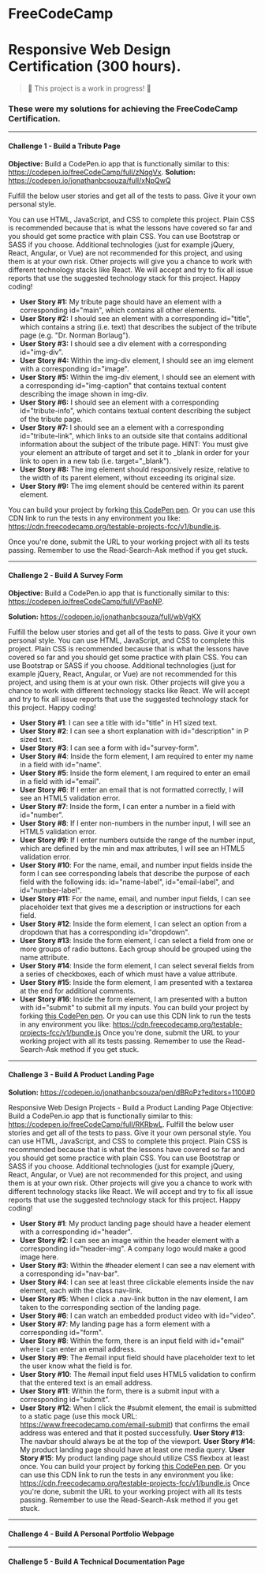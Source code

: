 # FreeCodeCamp 
# Responsive Web Design Certification (300 hours).

> 🚨 This project is a work in progress! 🚨

### These were my solutions for achieving the FreeCodeCamp Certification.
---
#### **Challenge 1** - Build a Tribute Page

**Objective:** Build a CodePen.io app that is functionally similar to this: https://codepen.io/freeCodeCamp/full/zNqgVx.
**Solution:** https://codepen.io/jonathanbcsouza/full/xNpQwQ

Fulfill the below user stories and get all of the tests to pass. Give it your own personal style.

You can use HTML, JavaScript, and CSS to complete this project. Plain CSS is recommended because that is what the lessons have covered so far and you should get some practice with plain CSS. You can use Bootstrap or SASS if you choose. Additional technologies (just for example jQuery, React, Angular, or Vue) are not recommended for this project, and using them is at your own risk. Other projects will give you a chance to work with different technology stacks like React. We will accept and try to fix all issue reports that use the suggested technology stack for this project. Happy coding!

- **User Story #1:** My tribute page should have an element with a corresponding id="main", which contains all other elements.
- **User Story #2:** I should see an element with a corresponding id="title", which contains a string (i.e. text) that describes the subject of the tribute page (e.g. "Dr. Norman Borlaug").
- **User Story #3:** I should see a div element with a corresponding id="img-div".
- **User Story #4:** Within the img-div element, I should see an img element with a corresponding id="image".
- **User Story #5:** Within the img-div element, I should see an element with a corresponding id="img-caption" that contains textual content describing the image shown in img-div.
- **User Story #6:** I should see an element with a corresponding id="tribute-info", which contains textual content describing the subject of the tribute page.
- **User Story #7:** I should see an a element with a corresponding id="tribute-link", which links to an outside site that contains additional information about the subject of the tribute page. HINT: You must give your element an attribute of target and set it to _blank in order for your link to open in a new tab (i.e. target="_blank").
- **User Story #8:** The img element should responsively resize, relative to the width of its parent element, without exceeding its original size.
- **User Story #9:** The img element should be centered within its parent element.

You can build your project by forking <a href="http://codepen.io/freeCodeCamp/pen/MJjpwO" target="_blank">this CodePen pen</a>. Or you can use this CDN link to run the tests in any environment you like: https://cdn.freecodecamp.org/testable-projects-fcc/v1/bundle.js.

Once you're done, submit the URL to your working project with all its tests passing.
Remember to use the Read-Search-Ask method if you get stuck.

---
#### **Challenge 2** - Build A Survey Form

**Objective:** Build a CodePen.io app that is functionally similar to this: https://codepen.io/freeCodeCamp/full/VPaoNP.

**Solution:** https://codepen.io/jonathanbcsouza/full/wbVgKX

Fulfill the below user stories and get all of the tests to pass. Give it your own personal style.
You can use HTML, JavaScript, and CSS to complete this project. Plain CSS is recommended because that is what the lessons have covered so far and you should get some practice with plain CSS. You can use Bootstrap or SASS if you choose. Additional technologies (just for example jQuery, React, Angular, or Vue) are not recommended for this project, and using them is at your own risk. 
Other projects will give you a chance to work with different technology stacks like React. We will accept and try to fix all issue reports that use the suggested technology stack for this project. Happy coding!

- **User Story #1**: I can see a title with id="title" in H1 sized text.
- **User Story #2**: I can see a short explanation with id="description" in P sized text.
- **User Story #3**: I can see a form with id="survey-form".
- **User Story #4**: Inside the form element, I am required to enter my name in a field with id="name".
- **User Story #5**: Inside the form element, I am required to enter an email in a field with id="email".
- **User Story #6**: If I enter an email that is not formatted correctly, I will see an HTML5 validation error.
- **User Story #7**: Inside the form, I can enter a number in a field with id="number".
- **User Story #8**: If I enter non-numbers in the number input, I will see an HTML5 validation error.
- **User Story #9**: If I enter numbers outside the range of the number input, which are defined by the min and max attributes, I will see an HTML5 validation error.
- **User Story #10**: For the name, email, and number input fields inside the form I can see corresponding labels that describe the purpose of each field with the following ids: id="name-label", id="email-label", and id="number-label".
- **User Story #11:** For the name, email, and number input fields, I can see placeholder text that gives me a description or instructions for each field.
- **User Story #12**: Inside the form element, I can select an option from a dropdown that has a corresponding id="dropdown".
- **User Story #13**: Inside the form element, I can select a field from one or more groups of radio buttons. Each group should be grouped using the name attribute.
- **User Story #14**: Inside the form element, I can select several fields from a series of checkboxes, each of which must have a value attribute.
- **User Story #15**: Inside the form element, I am presented with a textarea at the end for additional comments.
- **User Story #16**: Inside the form element, I am presented with a button with id="submit" to submit all my inputs.
You can build your project by forking <a href="https://codepen.io/jonathanbcsouza/pen/wbVgKX" target="_blank"> this CodePen pen</a>. Or you can use this CDN link to run the tests in any environment you like: https://cdn.freecodecamp.org/testable-projects-fcc/v1/bundle.js
Once you're done, submit the URL to your working project with all its tests passing.
Remember to use the Read-Search-Ask method if you get stuck.
---
#### **Challenge 3** - Build A Product Landing Page

**Solution:** https://codepen.io/jonathanbcsouza/pen/dBRoPz?editors=1100#0

Responsive Web Design Projects - Build a Product Landing Page
Objective: Build a CodePen.io app that is functionally similar to this: https://codepen.io/freeCodeCamp/full/RKRbwL.
Fulfill the below user stories and get all of the tests to pass. Give it your own personal style.
You can use HTML, JavaScript, and CSS to complete this project. Plain CSS is recommended because that is what the lessons have covered so far and you should get some practice with plain CSS. You can use Bootstrap or SASS if you choose. Additional technologies (just for example jQuery, React, Angular, or Vue) are not recommended for this project, and using them is at your own risk. Other projects will give you a chance to work with different technology stacks like React. We will accept and try to fix all issue reports that use the suggested technology stack for this project. Happy coding!
- **User Story #1**: My product landing page should have a header element with a corresponding id="header".
- **User Story #2**: I can see an image within the header element with a corresponding id="header-img". A company logo would make a good image here.
- **User Story #3**: Within the #header element I can see a nav element with a corresponding id="nav-bar".
- **User Story #4**: I can see at least three clickable elements inside the nav element, each with the class nav-link.
- **User Story #5**: When I click a .nav-link button in the nav element, I am taken to the corresponding section of the landing page.
- **User Story #6**: I can watch an embedded product video with id="video".
- **User Story #7**: My landing page has a form element with a corresponding id="form".
- **User Story #8**: Within the form, there is an input field with id="email" where I can enter an email address.
- **User Story #9**: The #email input field should have placeholder text to let the user know what the field is for.
- **User Story #10**: The #email input field uses HTML5 validation to confirm that the entered text is an email address.
- **User Story #11**: Within the form, there is a submit input with a corresponding id="submit".
- **User Story #12**: When I click the #submit element, the email is submitted to a static page (use this mock URL: https://www.freecodecamp.com/email-submit) that confirms the email address was entered and that it posted successfully.
**User Story #13**: The navbar should always be at the top of the viewport.
**User Story #14**: My product landing page should have at least one media query.
**User Story #15**: My product landing page should utilize CSS flexbox at least once.
You can build your project by forking <a href="http://codepen.io/freeCodeCamp/full/MJjpwO" target="_blank">this CodePen pen</a>. Or you can use this CDN link to run the tests in any environment you like: https://cdn.freecodecamp.org/testable-projects-fcc/v1/bundle.js
Once you're done, submit the URL to your working project with all its tests passing.
Remember to use the Read-Search-Ask method if you get stuck.
---
#### **Challenge 4** - Build A Personal Portfolio Webpage
---
#### **Challenge 5** - Build A Technical Documentation Page
